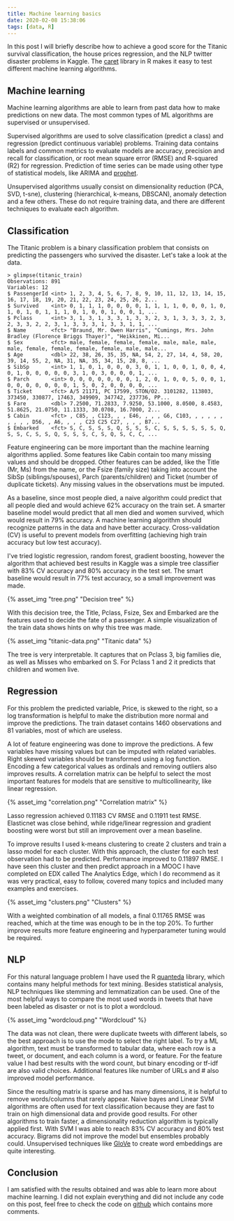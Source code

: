 ```yaml
---
title: Machine learning basics
date: 2020-02-08 15:38:06
tags: [data, R]
---
```


In this post I will briefly describe how to achieve a good score for the Titanic survival classification, the house prices regression, and the NLP twitter disaster problems in Kaggle. The [caret](https://topepo.github.io/caret/available-models.html) library in R makes it easy to test different machine learning algorithms.

## Machine learning

Machine learning algorithms are able to learn from past data how to make predictions on new data. The most common types of ML algorithms are supervised or unsupervised.

Supervised algorithms are used to solve classification (predict a class) and regression (predict continuous variable) problems. Training data contains labels and common metrics to evaluate models are accuracy, precision and recall for classification, or root mean square error (RMSE) and R-squared (R2) for regression. Prediction of time series can be made using other type of statistical models, like ARIMA and [prophet](https://facebook.github.io/prophet).

Unsupervised algorithms usually consist on dimensionality reduction (PCA, SVD, t-sne), clustering (hierarchical, k-means, DBSCAN), anomaly detection and a few others. These do not require training data, and there are different techniques to evaluate each algorithm.

## Classification

The Titanic problem is a binary classification problem that consists on predicting the passengers who survived the disaster. Let's take a look at the data.

```
> glimpse(titanic_train)
Observations: 891
Variables: 12
$ PassengerId <int> 1, 2, 3, 4, 5, 6, 7, 8, 9, 10, 11, 12, 13, 14, 15, 16, 17, 18, 19, 20, 21, 22, 23, 24, 25, 26, 2...
$ Survived    <int> 0, 1, 1, 1, 0, 0, 0, 0, 1, 1, 1, 1, 0, 0, 0, 1, 0, 1, 0, 1, 0, 1, 1, 1, 0, 1, 0, 0, 1, 0, 0, 1, ...
$ Pclass      <int> 3, 1, 3, 1, 3, 3, 1, 3, 3, 2, 3, 1, 3, 3, 3, 2, 3, 2, 3, 3, 2, 2, 3, 1, 3, 3, 3, 1, 3, 3, 1, 1, ...
$ Name        <fct> "Braund, Mr. Owen Harris", "Cumings, Mrs. John Bradley (Florence Briggs Thayer)", "Heikkinen, Mi...
$ Sex         <fct> male, female, female, female, male, male, male, male, female, female, female, female, male, male...
$ Age         <dbl> 22, 38, 26, 35, 35, NA, 54, 2, 27, 14, 4, 58, 20, 39, 14, 55, 2, NA, 31, NA, 35, 34, 15, 28, 8, ...
$ SibSp       <int> 1, 1, 0, 1, 0, 0, 0, 3, 0, 1, 1, 0, 0, 1, 0, 0, 4, 0, 1, 0, 0, 0, 0, 0, 3, 1, 0, 3, 0, 0, 0, 1, ...
$ Parch       <int> 0, 0, 0, 0, 0, 0, 0, 1, 2, 0, 1, 0, 0, 5, 0, 0, 1, 0, 0, 0, 0, 0, 0, 0, 1, 5, 0, 2, 0, 0, 0, 0, ...
$ Ticket      <fct> A/5 21171, PC 17599, STON/O2. 3101282, 113803, 373450, 330877, 17463, 349909, 347742, 237736, PP...
$ Fare        <dbl> 7.2500, 71.2833, 7.9250, 53.1000, 8.0500, 8.4583, 51.8625, 21.0750, 11.1333, 30.0708, 16.7000, 2...
$ Cabin       <fct> , C85, , C123, , , E46, , , , G6, C103, , , , , , , , , , D56, , A6, , , , C23 C25 C27, , , , B7...
$ Embarked    <fct> S, C, S, S, S, Q, S, S, S, C, S, S, S, S, S, S, Q, S, S, C, S, S, Q, S, S, S, C, S, Q, S, C, C, ...
```

Feature engineering can be more important than the machine learning algorithms applied. Some features like Cabin contain too many missing values and should be dropped. Other features can be added, like the Title (Mr, Ms) from the name, or the Fsize (family size) taking into account the SibSp (siblings/spouses), Parch (parents/children) and Ticket (number of duplicate tickets). Any missing values in the observations must be imputed.

As a baseline, since most people died, a naive algorithm could predict that all people died and would achieve 62% accuracy on the train set. A smarter baseline model would predict that all men died and women survived, which would result in 79% accuracy. A machine learning algorithm should recognize patterns in the data and have better accuracy. Cross-validation (CV) is useful to prevent models from overfitting (achieving high train accuracy but low test accuracy).

I've tried logistic regression, random forest, gradient boosting, however the algorithm that achieved best results in Kaggle was a simple tree classifier with 83% CV accuracy and 80% accuracy in the test set. The smart baseline would result in 77% test accuracy, so a small improvement was made.

{% asset_img "tree.png" "Decision tree" %}

With this decision tree, the Title, Pclass, Fsize, Sex and Embarked are the features used to decide the fate of a passenger. A simple visualization of the train data shows hints on why this tree was made.

{% asset_img "titanic-data.png" "Titanic data" %}

The tree is very interpretable. It captures that on Pclass 3, big families die, as well as Misses who embarked on S. For Pclass 1 and 2 it predicts that children and women live.

## Regression

For this problem the predicted variable, Price, is skewed to the right, so a log transformation is helpful to make the distribution more normal and improve the predictions. The train dataset contains 1460 observations and 81 variables, most of which are useless.

A lot of feature engineering was done to improve the predictions. A few variables have missing values but can be imputed with related variables. Right skewed variables should be transformed using a log function. Encoding a few categorical values as ordinals and removing outliers also improves results. A correlation matrix can be helpful to select the most important features for models that are sensitive to multicollinearity, like linear regression.

{% asset_img "correlation.png" "Correlation matrix" %}

Lasso regression achieved 0.11183 CV RMSE and 0.11911 test RMSE. Elasticnet was close behind, while ridge/linear regression and gradient boosting were worst but still an improvement over a mean baseline.

To improve results I used k-means clustering to create 2 clusters and train a lasso model for each cluster. With this approach, the cluster for each test observation had to be predicted. Performance improved to 0.11897 RMSE. I have seen this cluster and then predict approach in a MOOC I have completed on EDX called The Analytics Edge, which I do recommend as it was very practical, easy to follow, covered many topics and included many examples and exercises.

{% asset_img "clusters.png" "Clusters" %}

With a weighted combination of all models, a final 0.11765 RMSE was reached, which at the time was enough to be in the top 20%. To further improve results more feature engineering and hyperparameter tuning would be required.

## NLP

For this natural language problem I have used the R [quanteda](https://quanteda.io) library, which contains many helpful methods for text mining. Besides statistical analysis, NLP techniques like stemming and lemmatization can be used. One of the most helpful ways to compare the most used words in tweets that have been labeled as disaster or not is to plot a wordcloud.

{% asset_img "wordcloud.png" "Wordcloud" %}

The data was not clean, there were duplicate tweets with different labels, so the best approach is to use the mode to select the right label. To try a ML algorithm, text must be transformed to tabular data, where each row is a tweet, or document, and each column is a word, or feature. For the feature value I had best results with the word count, but binary encoding or tf-idf are also valid choices. Additional features like number of URLs and # also improved model performance.

Since the resulting matrix is sparse and has many dimensions, it is helpful to remove words/columns that rarely appear. Naive bayes and Linear SVM algorithms are often used for text classification because they are fast to train on high dimensional data and provide good results. For other algorithms to train faster, a dimensionality reduction algorithm is typically applied first. With SVM I was able to reach 83% CV accuracy and 80% test accuracy. Bigrams did not improve the model but ensembles probably could. Unsupervised techniques like [GloVe](https://nlp.stanford.edu/projects/glove) to create word embeddings are quite interesting.

## Conclusion

I am satisfied with the results obtained and was able to learn more about machine learning. I did not explain everything and did not include any code on this post, feel free to check the code on [github](https://github.com/ruial/kaggle-problems) which contains more comments.
